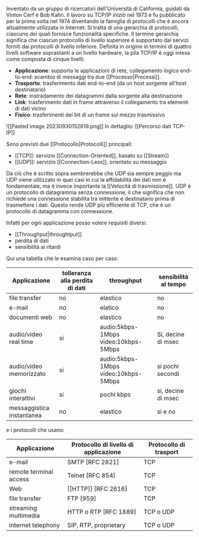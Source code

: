 Inventato da un gruppo di ricercatori dell'Università di California, guidati da Vinton Cerf e Bob Kahn. Il lavoro su TCP/IP iniziò nel 1973 e fu pubblicato per la prima volta nel 1974 diventando la famiglia di protocolli che è ancora attualmente utilizzata in Internet.
Si tratta di una gerarchia di protocolli, ciascuno dei quali fornisce funzionalità specifiche.
Il termine gerarchia significa che ciascun protocollo di livello superiore è supportato dai servizi forniti dai protocolli di livello inferiore.
Definita in origine in termini di quattro livelli software soprastanti a un livello hardware, la pila TCP/IP è oggi intesa come composta di cinque livelli:
- **Applicazione**: supporta le applicazioni di rete, collegamento logico end-to-end: scambio di messaggi tra due [[Processo|Processi]].
- **Trasporto**: trasferimento dati end-to-end (da un host sorgente all’host destinatario)
- **Rete**: instradamento dei datagrammi dalla sorgente alla destinazione
- **Link**: trasferimento dati in frame attraverso il collegamento tra elementi di dati vicino
- **Fisico**: trasferimenti dei bit di un frame sul mezzo trasmissivo

![[Pasted image 20230930152619.png]]
In dettaglio: [[Percorso dati TCP-IP]]

Sono previsti due [[Protocollo|Protocolli]] principali:
- [[TCP]]: servizio [[Connection-Oriented]], basato su [[Stream]]
- [[UDP]]: servizio [[Connection-Less]], orientato su messaggio

Da ciò che è scritto sopra sembrerebbe che UDP sia sempre peggio ma UDP viene utilizzato in quei casi in cui la affidabilità dei dati non è fondamentale, ma è invece importante la [[Velocità di trasmissione]]. UDP è un protocollo di datagramma senza connessione, il che significa che non richiede una connessione stabilita tra mittente e destinatario prima di trasmettere i dati. Questo rende UDP più efficiente di TCP, che è un protocollo di datagramma con connessione.

Infatti per ogni applicazione posso volere requisiti diversi:
- [[Throughput|throughtput]]
- perdita di dati
- sensibilità ai ritardi

Qui una tabella che le esamina caso per caso:

| Applicazione              | tolleranza alla perdita di dati | throughput                                | sensibilità al tempo |
| ------------------------- | ------------------------------- | ----------------------------------------- | -------------------- |
| file transfer             | no                              | elastico                                  | no                   |
| e-mail                    | no                              | elatico                                   | no                   |
| documenti web             | no                              | elastico                                  | no                   |
| audio/video real time     | si                              | audio:5kbps-1Mbps video:10kbps-5Mbps | Si, decine di msec   |
| audio/video memorizzato   | si                              | audio:5kbps-1Mbps video:10kbps-5Mbps  | si pochi secondi     |
| giochi interattivi        | si                              | pochi kbps                                | si, decine di msec   |
| messaggistica instantanea | no                              | elastico                                  | si e no              |                     |                                 |                                           |                      |

e i protocolli che usano:

| Applicazione           | Protocollo di livello di applicazione | Protocollo di trasport |
| ---------------------- | ------------------------------------- | ---------------------- |
| e-mail                 | SMTP [RFC 2821]                       | TCP                    |
| remote terminal access | Telnet [RFC 854]                      | TCP                    |
| Web                    | [[HTTP]] [RFC 2616]                       | TCP                    |
| file transfer          | FTP [959]                             | TCP                    |
| streaming multimedia   | HTTP o RTP [RFC 1889]                 | TCP o UDP              |
| internet telephony     | SIP, RTP, proprietary                 | TCP o UDP                       |

